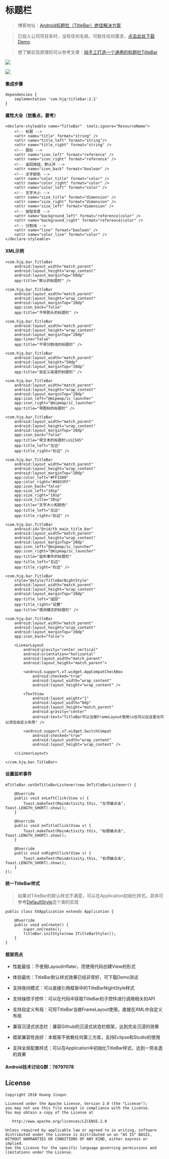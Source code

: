 # 标题栏

> 博客地址：[Android标题栏（TitleBar）绝佳解决方案](https://www.jianshu.com/p/617be02dc265)

> 已投入公司项目多时，没有任何毛病，可胜任任何需求，[点击此处下载Demo](https://raw.githubusercontent.com/getActivity/TitleBar/master/TitleBar.apk)

> 想了解实现原理的可以参考文章：[纯手工打造一个通用的标题栏TitleBar](https://www.jianshu.com/p/ccf6506335e7)

![](TitleBar.png)

![](TitleBar.jpg)

#### 集成步骤

    dependencies {
        implementation 'com.hjq:titlebar:2.2'
    }

#### 属性大全（划重点，要考）

    <declare-styleable name="TitleBar"  tools:ignore="ResourceName">
        <!-- 标题 -->
        <attr name="title" format="string" />
        <attr name="title_left" format="string"/>
        <attr name="title_right" format="string" />
        <!-- 图标 -->
        <attr name="icon_left" format="reference" />
        <attr name="icon_right" format="reference" />
        <!-- 返回按钮，默认开 -->
        <attr name="icon_back" format="boolean" />
        <!-- 文字颜色 -->
        <attr name="color_title" format="color" />
        <attr name="color_right" format="color" />
        <attr name="color_left" format="color" />
        <!-- 文字大小 -->
        <attr name="size_title" format="dimension" />
        <attr name="size_right" format="dimension" />
        <attr name="size_left" format="dimension" />
        <!-- 按钮背景 -->
        <attr name="background_left" format="reference|color" />
        <attr name="background_right" format="reference|color" />
        <!-- 分割线 -->
        <attr name="line" format="boolean" />
        <attr name="color_line" format="color" />
    </declare-styleable>

#### XML示例

    <com.hjq.bar.TitleBar
        android:layout_width="match_parent"
        android:layout_height="wrap_content"
        android:layout_marginTop="60dp"
        app:title="默认的标题栏" />

    <com.hjq.bar.TitleBar
        android:layout_width="match_parent"
        android:layout_height="wrap_content"
        android:layout_marginTop="20dp"
        app:icon_back="false"
        app:title="不带箭头的标题栏" />

    <com.hjq.bar.TitleBar
        android:layout_width="match_parent"
        android:layout_height="wrap_content"
        android:layout_marginTop="20dp"
        app:line="false"
        app:title="不带分割线的标题栏" />

    <com.hjq.bar.TitleBar
        android:layout_width="match_parent"
        android:layout_height="50dp"
        android:layout_marginTop="20dp"
        app:title="自定义高度的标题栏" />

    <com.hjq.bar.TitleBar
        android:layout_width="match_parent"
        android:layout_height="wrap_content"
        android:layout_marginTop="20dp"
        app:icon_left="@mipmap/ic_launcher"
        app:icon_right="@mipmap/ic_launcher"
        app:title="带图标的标题栏" />

    <com.hjq.bar.TitleBar
        android:layout_width="match_parent"
        android:layout_height="wrap_content"
        android:layout_marginTop="20dp"
        app:icon_back="false"
        app:title="带文本的标题栏\n12345"
        app:title_left="左边"
        app:title_right="右边" />

    <com.hjq.bar.TitleBar
        android:layout_width="match_parent"
        android:layout_height="wrap_content"
        android:layout_marginTop="20dp"
        app:color_left="#FF3300"
        app:color_right="#0033FF"
        app:icon_back="false"
        app:size_left="18sp"
        app:size_right="18sp"
        app:size_title="20sp"
        app:title="文字大小和颜色"
        app:title_left="左边"
        app:title_right="右边" />

    <com.hjq.bar.TitleBar
        android:id="@+id/tb_main_title_bar"
        android:layout_width="match_parent"
        android:layout_height="wrap_content"
        android:layout_marginTop="20dp"
        app:icon_left="@mipmap/ic_launcher"
        app:icon_right="@mipmap/ic_launcher"
        app:title="监听事件的标题栏"
        app:title_left="左边"
        app:title_right="右边" />

    <com.hjq.bar.TitleBar
        style="@style/TitleBarNightStyle"
        android:layout_width="match_parent"
        android:layout_height="wrap_content"
        android:layout_marginTop="20dp"
        app:title_left="返回"
        app:title_right="设置"
        app:title="夜间模式的标题栏" />

    <com.hjq.bar.TitleBar
        android:layout_width="match_parent"
        android:layout_height="wrap_content"
        android:layout_marginTop="20dp"
        app:icon_back="false">

        <LinearLayout
            android:gravity="center_vertical"
            android:orientation="horizontal"
            android:layout_width="match_parent"
            android:layout_height="match_parent">

            <android.support.v7.widget.AppCompatCheckBox
                android:checked="true"
                android:layout_width="wrap_content"
                android:layout_height="wrap_content" />

            <TextView
                android:layout_weight="1"
                android:layout_width="0dp"
                android:layout_height="match_parent"
                android:gravity="center"
                android:text="TitleBar可以当做FrameLayout使用\n也可以在这里也可以添加自定义布局" />

            <android.support.v7.widget.SwitchCompat
                android:checked="true"
                android:layout_width="wrap_content"
                android:layout_height="wrap_content" />

        </LinearLayout>

    </com.hjq.bar.TitleBar>

#### 设置监听事件

    mTitleBar.setOnTitleBarListener(new OnTitleBarListener() {

        @Override
        public void onLeftClick(View v) {
            Toast.makeText(MainActivity.this, "左项被点击", Toast.LENGTH_SHORT).show();
        }

        @Override
        public void onTitleClick(View v) {
            Toast.makeText(MainActivity.this, "标题被点击", Toast.LENGTH_SHORT).show();
        }

        @Override
        public void onRightClick(View v) {
            Toast.makeText(MainActivity.this, "右项被点击", Toast.LENGTH_SHORT).show();
        }
    });

#### 统一TitleBar样式

> 如果对TitleBar的默认样式不满意，可以在Application初始化样式，具体可参考[DefaultStyle](https://github.com/getActivity/TitleBar/blob/master/library/src/main/java/com/hjq/bar/DefaultStyle.java)这个类的实现

	public class XXApplication extends Application {
	
	    @Override
	    public void onCreate() {
	        super.onCreate();
	        TitleBar.initStyle(new ITitleBarStyle());
        }
    }

#### 框架亮点

* 性能最佳：不使用LayoutInflater，而使用代码创建View的形式

* 体验最优：TitleBar默认样式效果已经非常好，可下载Demo测试

* 支持夜间模式：可以直接引用框架中的TitleBarNightStyle样式

* 支持操控子控件：可以在代码中获取TitleBar的子控件进行调用相关的API

* 支持自定义布局：可将TitleBar当做FrameLayout使用，直接在XML中自定义布局

* 兼容沉浸式状态栏：兼容Github的沉浸式状态栏框架，达到完全沉浸的效果

* 框架兼容性良好：本框架不依赖任何第三方库，支持Eclipse和Studio的使用

* 支持全局配置样式：可以在Application中初始化TitleBar样式，达到一劳永逸的效果

#### Android技术讨论Q群：78797078

## License

```text
Copyright 2018 Huang Jinqun

Licensed under the Apache License, Version 2.0 (the "License");
you may not use this file except in compliance with the License.
You may obtain a copy of the License at

   http://www.apache.org/licenses/LICENSE-2.0

Unless required by applicable law or agreed to in writing, software
distributed under the License is distributed on an "AS IS" BASIS,
WITHOUT WARRANTIES OR CONDITIONS OF ANY KIND, either express or implied.
See the License for the specific language governing permissions and
limitations under the License.
```
